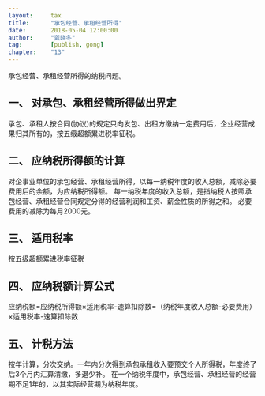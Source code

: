 ```yaml
---                                                                        
layout:     tax                                            
title:      "承包经营、承租经营所得"                                                                       
date:       2018-05-04 12:00:00                                                                           
author:     "龚晓冬"                                      
tag:		[publish, gong]                                
chapter:	"13"
---
```


承包经营、承租经营所得的纳税问题。 

## 一、 对承包、承租经营所得做出界定   

承包、承租人按合同(协议)的规定只向发包、出租方缴纳一定费用后，企业经营成果归其所有的，按五级超额累进税率征税。

## 二、 应纳税所得额的计算 

对企事业单位的承包经营、承租经营所得，以每一纳税年度的收入总额，减除必要费用后的余额，为应纳税所得额。 每一纳税年度的收入总额，是指纳税人按照承包经营、承租经营合同规定分得的经营利润和工资、薪金性质的所得之和。 
必要费用的减除为每月2000元。


## 三、 适用税率 

按五级超额累进税率征税

## 四、 应纳税额计算公式  

应纳税额=应纳税所得额&#215;适用税率-速算扣除数=（纳税年度收入总额-必要费用）&#215;适用税率-速算扣除数   

## 五、 计税方法 

按年计算，分次交纳。一年内分次得到承包承租收入要预交个人所得税，年度终了后3个月内汇算清缴，多退少补。 在一个纳税年度中，承包经营、承租经营的经营期不足1年的，以其实际经营期为纳税年度。

